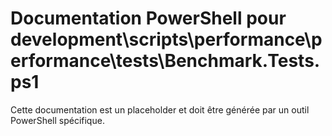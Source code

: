 # Documentation PowerShell pour development\scripts\performance\performance\tests\Benchmark.Tests.ps1

Cette documentation est un placeholder et doit être générée par un outil PowerShell spécifique.
